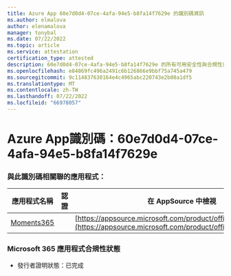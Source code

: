 ```yaml
---
title: Azure App 60e7d0d4-07ce-4afa-94e5-b8fa14f7629e 的識別碼資訊
ms.author: elmalova
author: elenamalova
manager: tonybal
ms.date: 07/22/2022
ms.topic: article
ms.service: attestation
certification_type: attested
description: 60e7d0d4-07ce-4afa-94e5-b8fa14f7629e 的所有可用安全性與合規性資訊。
ms.openlocfilehash: e84869fc496a2491c6b126866e9bbf75a745a479
ms.sourcegitcommit: 9c114837630164e4c4965abc220743e2b08a1df5
ms.translationtype: MT
ms.contentlocale: zh-TW
ms.lasthandoff: 07/22/2022
ms.locfileid: "66978057"
---
```

# <a name="azure-app-id-60e7d0d4-07ce-4afa-94e5-b8fa14f7629e"></a>Azure App識別碼：60e7d0d4-07ce-4afa-94e5-b8fa14f7629e


### <a name="apps-associated-with-this-id"></a>與此識別碼相關聯的應用程式：
| **應用程式名稱** | **認證** | **在 AppSource 中檢視** |
|--------------|---------------|-----------------------|
| [Moments365](../forward/WA200004337.md) |  | [https://appsource.microsoft.com/product/office/WA200004337](https://appsource.microsoft.com/product/office/WA200004337) |

### <a name="microsoft-365-app-compliance-status"></a>Microsoft 365 應用程式合規性狀態
- 發行者證明狀態：已完成
